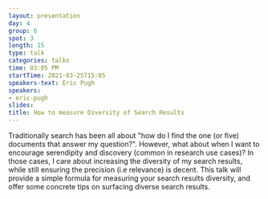 ```yaml
---
layout: presentation
day: 4
group: 6
spot: 3
length: 15
type: talk
categories: talks
time: 03:05 PM
startTime: 2021-03-25T15:05
speakers-text: Eric Pugh
speakers:
- eric-pugh
slides: 
title: How to measure Diversity of Search Results
---
```

Traditionally search has been all about &quot;how do I find the one (or five) documents that answer my question?&quot;. However, what about when I want to encourage serendipity and discovery (common in research use cases)? In those cases, I care about increasing the diversity of my search results, while still ensuring the precision (i.e relevance) is decent. This talk will provide a simple formula for measuring your search results diversity, and offer some concrete tips on surfacing diverse search results.